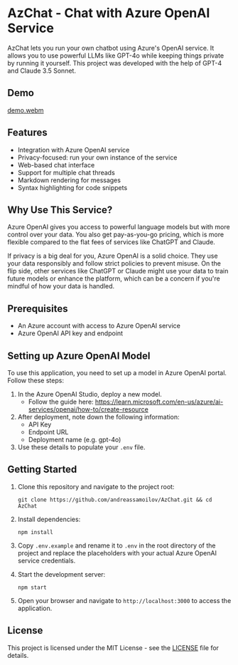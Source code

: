 # AzChat - Chat with Azure OpenAI Service

AzChat lets you run your own chatbot using Azure's OpenAI service. It allows you to use powerful LLMs like GPT-4o while keeping things private by running it yourself. This project was developed with the help of GPT-4 and Claude 3.5 Sonnet.

## Demo
[demo.webm](https://github.com/user-attachments/assets/5f867134-4c39-4c76-a0cb-a162f4e2c44a)

## Features

- Integration with Azure OpenAI service
- Privacy-focused: run your own instance of the service
- Web-based chat interface
- Support for multiple chat threads
- Markdown rendering for messages
- Syntax highlighting for code snippets

## Why Use This Service?

Azure OpenAI gives you access to powerful language models but with more control over your data. You also get pay-as-you-go pricing, which is more flexible compared to the flat fees of services like ChatGPT and Claude.

If privacy is a big deal for you, Azure OpenAI is a solid choice. They use your data responsibly and follow strict policies to prevent misuse. On the flip side, other services like ChatGPT or Claude might use your data to train future models or enhance the platform, which can be a concern if you're mindful of how your data is handled.

## Prerequisites

- An Azure account with access to Azure OpenAI service
- Azure OpenAI API key and endpoint

## Setting up Azure OpenAI Model
To use this application, you need to set up a model in Azure OpenAI portal. Follow these steps:

1. In the Azure OpenAI Studio, deploy a new model.
    * Follow the guide here: https://learn.microsoft.com/en-us/azure/ai-services/openai/how-to/create-resource
1. After deployment, note down the following information:
    * API Key
    * Endpoint URL
    * Deployment name (e.g. gpt-4o)
1. Use these details to populate your `.env` file.

## Getting Started

1. Clone this repository and navigate to the project root:
   ```
   git clone https://github.com/andreassamoilov/AzChat.git && cd AzChat
   ```

2. Install dependencies:
   ```
   npm install
   ```

3. Copy `.env.example` and rename it to `.env` in the root directory of the project and replace the placeholders with your actual Azure OpenAI service credentials.

4. Start the development server:
   ```
   npm start
   ```

5. Open your browser and navigate to `http://localhost:3000` to access the application.

## License

This project is licensed under the MIT License - see the [LICENSE](LICENSE) file for details.
